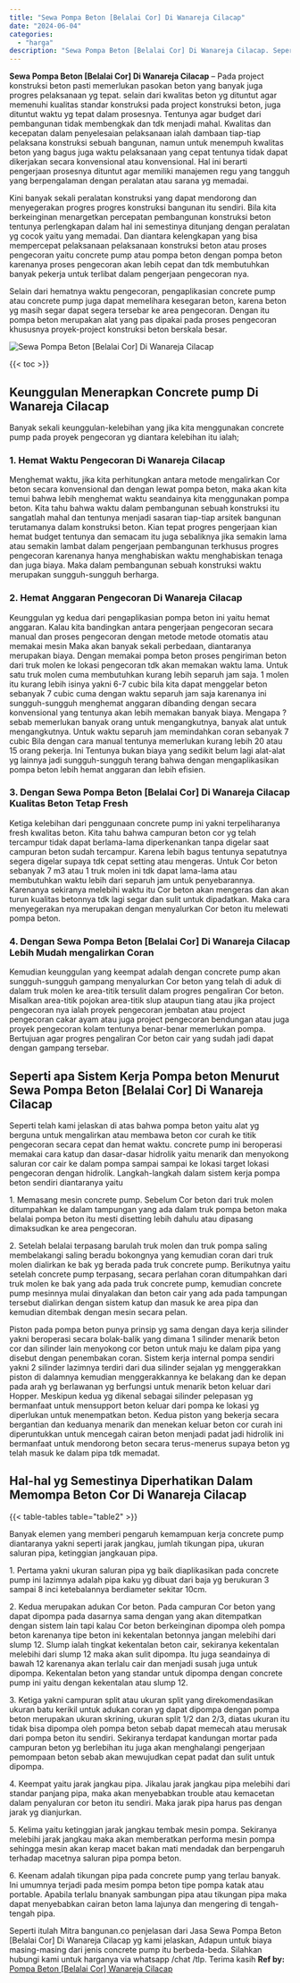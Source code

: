 ```yaml
---
title: "Sewa Pompa Beton [Belalai Cor] Di Wanareja Cilacap"
date: "2024-06-04"
categories: 
  - "harga"
description: "Sewa Pompa Beton [Belalai Cor] Di Wanareja Cilacap. Seperti itulah Mitra bangunan.co penjelasan dari Jasa Sewa Pompa Beton [Belalai Cor] Di Wanareja Cilaca..."
---
```


**Sewa Pompa Beton \[Belalai Cor\] Di Wanareja Cilacap** – Pada project konstruksi beton pasti memerlukan pasokan beton yang banyak juga progres pelaksanaan yg tepat. selain dari kwalitas beton yg dituntut agar memenuhi kualitas standar konstruksi pada project konstruksi beton, juga dituntut waktu yg tepat dalam prosesnya. Tentunya agar budget dari pembangunan tidak membengkak dan tdk menjadi mahal. Kwalitas dan kecepatan dalam penyelesaian pelaksanaan ialah dambaan tiap-tiap pelaksana konstruksi sebuah bangunan, namun untuk menempuh kwalitas beton yang bagus juga waktu pelaksanaan yang cepat tentunya tidak dapat dikerjakan secara konvensional atau konvensional. Hal ini berarti pengerjaan prosesnya dituntut agar memiliki manajemen regu yang tangguh yang berpengalaman dengan peralatan atau sarana yg memadai.

Kini banyak sekali peralatan konstruksi yang dapat mendorong dan menyegerakan progres progres konstruksi bangunan itu sendiri. Bila kita berkeinginan menargetkan percepatan pembangunan konstruksi beton tentunya perlengkapan dalam hal ini semestinya ditunjang dengan peralatan yg cocok yaitu yang memadai. Dan diantara kelengkapan yang bisa mempercepat pelaksanaan pelaksanaan konstruksi beton atau proses pengecoran yaitu concrete pump atau pompa beton dengan pompa beton karenanya proses pengecoran akan lebih cepat dan tdk membutuhkan banyak pekerja untuk terlibat dalam pengerjaan pengecoran nya.

Selain dari hematnya waktu pengecoran, pengaplikasian concrete pump atau concrete pump juga dapat memelihara kesegaran beton, karena beton yg masih segar dapat segera tersebar ke area pengecoran. Dengan itu pompa beton merupakan alat yang pas dipakai pada proses pengecoran khususnya proyek-project konstruksi beton berskala besar.

![Sewa Pompa Beton [Belalai Cor] Di Wanareja Cilacap](/images/sewa-concrete-pump-37.png)

{{< toc >}}

## Keunggulan Menerapkan Concrete pump Di Wanareja Cilacap

Banyak sekali keunggulan-kelebihan yang jika kita menggunakan concrete pump pada proyek pengecoran yg diantara kelebihan itu ialah;

### 1\. Hemat Waktu Pengecoran Di Wanareja Cilacap

Menghemat waktu, jika kita perhitungkan antara metode mengalirkan Cor beton secara konvensional dan dengan lewat pompa beton, maka akan kita temui bahwa lebih menghemat waktu seandainya kita menggunakan pompa beton. Kita tahu bahwa waktu dalam pembangunan sebuah konstruksi itu sangatlah mahal dan tentunya menjadi sasaran tiap-tiap arsitek bangunan terutamanya dalam konstruksi beton. Kian tepat progres pengerjaan kian hemat budget tentunya dan semacam itu juga sebaliknya jika semakin lama atau semakin lambat dalam pengerjaan pembangunan terkhusus progres pengecoran karenanya hanya menghabiskan waktu menghabiskan tenaga dan juga biaya. Maka dalam pembangunan sebuah konstruksi waktu merupakan sungguh-sungguh berharga.

### 2\. Hemat Anggaran Pengecoran Di Wanareja Cilacap

Keunggulan yg kedua dari pengaplikasian pompa beton ini yaitu hemat anggaran. Kalau kita bandingkan antara pengerjaan pengecoran secara manual dan proses pengecoran dengan metode metode otomatis atau memakai mesin Maka akan banyak sekali perbedaan, diantaranya merupakan biaya. Dengan memakai pompa beton proses pengiriman beton dari truk molen ke lokasi pengecoran tdk akan memakan waktu lama. Untuk satu truk molen cuma membutuhkan kurang lebih separuh jam saja. 1 molen itu kurang lebih isinya yakni 6-7 cubic bila kita dapat menggelar beton sebanyak 7 cubic cuma dengan waktu separuh jam saja karenanya ini sungguh-sungguh menghemat anggaran dibanding dengan secara konvensional yang tentunya akan lebih memakan banyak biaya. Mengapa ? sebab memerlukan banyak orang untuk mengangkutnya, banyak alat untuk mengangkutnya. Untuk waktu separuh jam memindahkan coran sebanyak 7 cubic Bila dengan cara manual tentunya memerlukan kurang lebih 20 atau 15 orang pekerja. Ini Tentunya bukan biaya yang sedikit belum lagi alat-alat yg lainnya jadi sungguh-sungguh terang bahwa dengan mengaplikasikan pompa beton lebih hemat anggaran dan lebih efisien.

### 3\. Dengan Sewa Pompa Beton \[Belalai Cor\] Di Wanareja Cilacap Kualitas Beton Tetap Fresh

Ketiga kelebihan dari penggunaan concrete pump ini yakni terpeliharanya fresh kwalitas beton. Kita tahu bahwa campuran beton cor yg telah tercampur tidak dapat berlama-lama diperkenankan tanpa digelar saat campuran beton sudah tercampur. Karena lebih bagus tentunya sepatutnya segera digelar supaya tdk cepat setting atau mengeras. Untuk Cor beton sebanyak 7 m3 atau 1 truk molen ini tdk dapat lama-lama atau membutuhkan waktu lebih dari separuh jam untuk penyebarannya. Karenanya sekiranya melebihi waktu itu Cor beton akan mengeras dan akan turun kualitas betonnya tdk lagi segar dan sulit untuk dipadatkan. Maka cara menyegerakan nya merupakan dengan menyalurkan Cor beton itu melewati pompa beton.

### 4\. Dengan Sewa Pompa Beton \[Belalai Cor\] Di Wanareja Cilacap Lebih Mudah mengalirkan Coran

Kemudian keunggulan yang keempat adalah dengan concrete pump akan sungguh-sungguh gampang menyalurkan Cor beton yang telah di aduk di dalam truk molen ke area-titik tersulit dalam progres pengaliran Cor beton. Misalkan area-titik pojokan area-titik slup ataupun tiang atau jika project pengecoran nya ialah proyek pengecoran jembatan atau project pengecoran cakar ayam atau juga project pengecoran bendungan atau juga proyek pengecoran kolam tentunya benar-benar memerlukan pompa. Bertujuan agar progres pengaliran Cor beton cair yang sudah jadi dapat dengan gampang tersebar.

## Seperti apa Sistem Kerja Pompa beton Menurut Sewa Pompa Beton \[Belalai Cor\] Di Wanareja Cilacap

Seperti telah kami jelaskan di atas bahwa pompa beton yaitu alat yg berguna untuk mengalirkan atau membawa beton cor curah ke titik pengecoran secara cepat dan hemat waktu. concrete pump ini beroperasi memakai cara katup dan dasar-dasar hidrolik yaitu menarik dan menyokong saluran cor cair ke dalam pompa sampai sampai ke lokasi target lokasi pengecoran dengan hidrolik. Langkah-langkah dalam sistem kerja pompa beton sendiri diantaranya yaitu

1\. Memasang mesin concrete pump. Sebelum Cor beton dari truk molen ditumpahkan ke dalam tampungan yang ada dalam truk pompa beton maka belalai pompa beton itu mesti disetting lebih dahulu atau dipasang dimaksudkan ke area pengecoran.

2\. Setelah belalai terpasang barulah truk molen dan truk pompa saling membelakangi saling beradu bokongnya yang kemudian coran dari truk molen dialirkan ke bak yg berada pada truk concrete pump. Berikutnya yaitu setelah concrete pump terpasang, secara perlahan coran ditumpahkan dari truk molen ke bak yang ada pada truk concrete pump, kemudian concrete pump mesinnya mulai dinyalakan dan beton cair yang ada pada tampungan tersebut dialirkan dengan sistem katup dan masuk ke area pipa dan kemudian ditembak dengan mesin secara pelan.

Piston pada pompa beton punya prinsip yg sama dengan daya kerja silinder yakni beroperasi secara bolak-balik yang dimana 1 silinder menarik beton cor dan silinder lain menyokong cor beton untuk maju ke dalam pipa yang disebut dengan penembakan coran. Sistem kerja internal pompa sendiri yakni 2 silinder lazimnya terdiri dari dua silinder sejalan yg menggerakkan piston di dalamnya kemudian menggerakkannya ke belakang dan ke depan pada arah yg berlawanan yg berfungsi untuk menarik beton keluar dari Hopper. Meskipun kedua yg dikenal sebagai silinder pelepasan yg bermanfaat untuk mensupport beton keluar dari pompa ke lokasi yg diperlukan untuk menempatkan beton. Kedua piston yang bekerja secara bergantian dan keduanya menarik dan menekan keluar beton cor curah ini diperuntukkan untuk mencegah cairan beton menjadi padat jadi hidrolik ini bermanfaat untuk mendorong beton secara terus-menerus supaya beton yg telah masuk ke dalam pipa tdk memadat.

## Hal-hal yg Semestinya Diperhatikan Dalam Memompa Beton Cor Di Wanareja Cilacap

{{< table-tables table="table2" >}}

Banyak elemen yang memberi pengaruh kemampuan kerja concrete pump diantaranya yakni seperti jarak jangkau, jumlah tikungan pipa, ukuran saluran pipa, ketinggian jangkauan pipa.

1\. Pertama yakni ukuran saluran pipa yg baik diaplikasikan pada concrete pump ini lazimnya adalah pipa kaku yg dibuat dari baja yg berukuran 3 sampai 8 inci ketebalannya berdiameter sekitar 10cm.

2\. Kedua merupakan adukan Cor beton. Pada campuran Cor beton yang dapat dipompa pada dasarnya sama dengan yang akan ditempatkan dengan sistem lain tapi kalau Cor beton berkeinginan dipompa oleh pompa beton karenanya tipe beton ini kekentalan betonnya jangan melebihi dari slump 12. Slump ialah tingkat kekentalan beton cair, sekiranya kekentalan melebihi dari slump 12 maka akan sulit dipompa. Itu juga seandainya di bawah 12 karenanya akan terlalu cair dan menjadi susah juga untuk dipompa. Kekentalan beton yang standar untuk dipompa dengan concrete pump ini yaitu dengan kekentalan atau slump 12.

3\. Ketiga yakni campuran split atau ukuran split yang direkomendasikan ukuran batu kerikil untuk adukan coran yg dapat dipompa dengan pompa beton merupakan ukuran skrining, ukuran split 1/2 dan 2/3, diatas ukuran itu tidak bisa dipompa oleh pompa beton sebab dapat memecah atau merusak dari pompa beton itu sendiri. Sekiranya terdapat kandungan mortar pada campuran beton yg berlebihan itu juga akan menghalangi pengerjaan pemompaan beton sebab akan mewujudkan cepat padat dan sulit untuk dipompa.

4\. Keempat yaitu jarak jangkau pipa. Jikalau jarak jangkau pipa melebihi dari standar panjang pipa, maka akan menyebabkan trouble atau kemacetan dalam penyaluran cor beton itu sendiri. Maka jarak pipa harus pas dengan jarak yg dianjurkan.

5\. Kelima yaitu ketinggian jarak jangkau tembak mesin pompa. Sekiranya melebihi jarak jangkau maka akan memberatkan performa mesin pompa sehingga mesin akan kerap macet bakan mati mendadak dan berpengaruh terhadap macetnya saluran pipa pompa beton.

6\. Keenam adalah tikungan pipa pada concrete pump yang terlau banyak. Ini umumnya terjadi pada mesim pompa beton tipe pompa katak atau portable. Apabila terlalu bnanyak sambungan pipa atau tikungan pipa maka dapat menyebabkan cairan beton lama lajunya dan mengering di tengah-tengah pipa.

Seperti itulah Mitra bangunan.co penjelasan dari Jasa Sewa Pompa Beton \[Belalai Cor\] Di Wanareja Cilacap yg kami jelaskan, Adapun untuk biaya masing-masing dari jenis concrete pump itu berbeda-beda. Silahkan hubungi kami untuk harganya via whatsapp /chat /tlp. Terima kasih
**Ref by:** [Pompa Beton [Belalai Cor] Wanareja Cilacap](https://id.wikipedia.org/wiki/Pompa)
